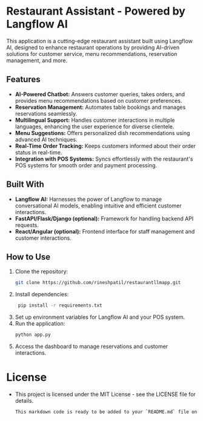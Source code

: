 # Restaurant Assistant - Powered by Langflow AI

This application is a cutting-edge restaurant assistant built using Langflow AI, designed to enhance restaurant operations by providing AI-driven solutions for customer service, menu recommendations, reservation management, and more. 

## Features
- **AI-Powered Chatbot:** Answers customer queries, takes orders, and provides menu recommendations based on customer preferences.
- **Reservation Management:** Automates table bookings and manages reservations seamlessly.
- **Multilingual Support:** Handles customer interactions in multiple languages, enhancing the user experience for diverse clientele.
- **Menu Suggestions:** Offers personalized dish recommendations using advanced AI techniques.
- **Real-Time Order Tracking:** Keeps customers informed about their order status in real-time.
- **Integration with POS Systems:** Syncs effortlessly with the restaurant's POS systems for smooth order and payment processing.

## Built With
- **Langflow AI:** Harnesses the power of Langflow to manage conversational AI models, enabling intuitive and efficient customer interactions.
- **FastAPI/Flask/Django (optional):** Framework for handling backend API requests.
- **React/Angular (optional):** Frontend interface for staff management and customer interactions.

## How to Use
1. Clone the repository: 
   ```bash
   git clone https://github.com/rineshpatil/restaurantllmapp.git
2. Install dependencies:  
   ```bash
    pip install -r requirements.txt

3. Set up environment variables for Langflow AI and your POS system.
4. Run the application:
   ```bash
   python app.py
5. Access the dashboard to manage reservations and customer interactions.


# License
- This project is licensed under the MIT License - see the LICENSE file for details.
  ```bash
  This markdown code is ready to be added to your `README.md` file on GitHub.
